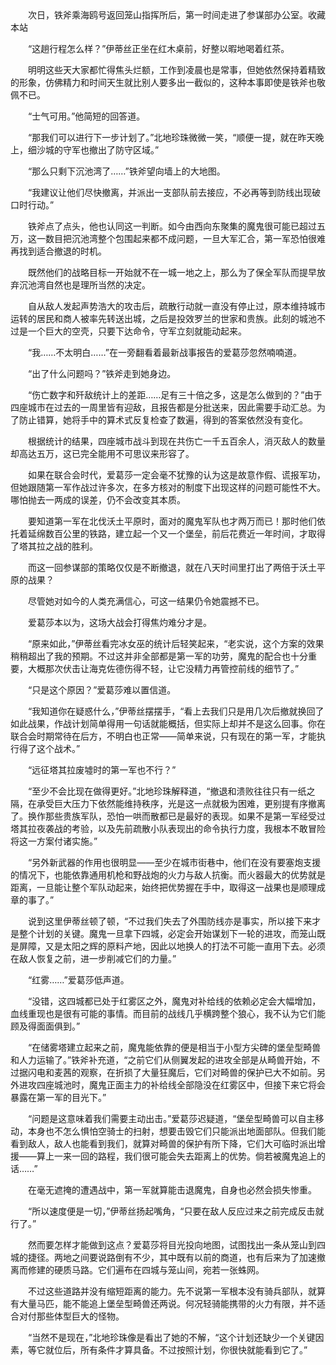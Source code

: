 　　

　　次日，铁斧乘海鸥号返回笼山指挥所后，第一时间走进了参谋部办公室。收藏本站

　　“这趟行程怎么样？”伊蒂丝正坐在红木桌前，好整以暇地喝着红茶。

　　明明这些天大家都忙得焦头烂额，工作到凌晨也是常事，但她依然保持着精致的形象，仿佛精力和时间天生就比别人要多出一截似的，这种本事即使是铁斧也敬佩不已。

　　“士气可用。”他简短的回答道。

　　“那我们可以进行下一步计划了。”北地珍珠微微一笑，“顺便一提，就在昨天晚上，细沙城的守军也撤出了防守区域。”

　　“那么只剩下沉池湾了……”铁斧望向墙上的大地图。

　　“我建议让他们尽快撤离，并派出一支部队前去接应，不必再等到防线出现破口时行动。”

　　铁斧点了点头，他也认同这一判断。如今由西向东聚集的魔鬼很可能已超过五万，这一数目把沉池湾整个包围起来都不成问题，一旦大军汇合，第一军恐怕很难再找到适合撤退的时机。

　　既然他们的战略目标一开始就不在一城一地之上，那么为了保全军队而提早放弃沉池湾自然也是理所当然的决定。

　　自从敌人发起声势浩大的攻击后，疏散行动就一直没有停止过，原本维持城市运转的居民和商人被率先转送出城，之后是投效罗兰的世家和贵族。此刻的城池不过是一个巨大的空壳，只要下达命令，守军立刻就能动起来。

　　“我……不太明白……”在一旁翻看着最新战事报告的爱葛莎忽然喃喃道。

　　“出了什么问题吗？”铁斧走到她身边。

　　“伤亡数字和歼敌统计上的差距……足有三十倍之多，这是怎么做到的？”由于四座城市在过去的一周里皆有迎敌，且报告都是分批送来，因此需要手动汇总。为了防止错算，她将手中的算术式反复检查了数遍，得到的答案依然没有变化。

　　根据统计的结果，四座城市战斗到现在共伤亡一千五百余人，消灭敌人的数量却高达五万，这已完全能用不可思议来形容了。

　　如果在联合会时代，爱葛莎一定会毫不犹豫的认为这是故意作假、谎报军功，但她跟随第一军作战过许多次，在多方核对的制度下出现这样的问题可能性不大。哪怕抛去一两成的误差，仍不会改变其本质。

　　要知道第一军在北伐沃土平原时，面对的魔鬼军队也才两万而已！那时他们依托着延绵数百公里的铁路，建立起一个又一个堡垒，前后花费近一年时间，才取得了塔其拉之战的胜利。

　　而这一回参谋部的策略仅仅是不断撤退，就在八天时间里打出了两倍于沃土平原的战果？

　　尽管她对如今的人类充满信心，可这一结果仍令她震撼不已。

　　爱葛莎本以为，这场大战会打得焦灼难分才是。

　　“原来如此，”伊蒂丝看完冰女巫的统计后轻笑起来，“老实说，这个方案的效果稍稍超出了我的预期。不过这并非全部都是第一军的功劳，魔鬼的配合也十分重要，大概那次伏击让海克佐德伤得不轻，让它没精力再管控前线的细节了。”

　　“只是这个原因？”爱葛莎难以置信道。

　　“我知道你在疑惑什么，”伊蒂丝摆摆手，“看上去我们只是用几次后撤就换回了如此战果，作战计划简单得用一句话就能概括，但实际上却并不是这么回事。你在联合会时期常待在后方，不明白也正常——简单来说，只有现在的第一军，才能执行得了这个战术。”

　　“远征塔其拉废墟时的第一军也不行？”

　　“至少不会比现在做得更好。”北地珍珠解释道，“撤退和溃败往往只有一纸之隔，在承受巨大压力下依然能维持秩序，光是这一点就极为困难，更别提有序撤离了。换作那些贵族军队，恐怕一哄而散都已是最好的表现。如果不是第一军经受过塔其拉夜袭战的考验，以及先前疏散小队表现出的命令执行力度，我根本不敢冒险将这一方案付诸实施。”

　　“另外新武器的作用也很明显——至少在城市街巷中，他们在没有要塞炮支援的情况下，也能依靠通用机枪和野战炮的火力与敌人抗衡。而火器最大的优势就是距离，一旦能让整个军队动起来，始终把优势握在手中，取得这一战果也是顺理成章的事了。”

　　说到这里伊蒂丝顿了顿，“不过我们失去了外围防线亦是事实，所以接下来才是整个计划的关键。魔鬼一旦拿下四城，必定会开始谋划下一轮的进攻，而笼山既是屏障，又是太阳之辉的原料产地，因此以地换人的打法不可能一直用下去。必须在敌人恢复之前，进一步削减它们的力量。”

　　“红雾……”爱葛莎低声道。

　　“没错，这四城都已处于红雾区之外，魔鬼对补给线的依赖必定会大幅增加，血线重现也是很有可能的事情。而目前的战线几乎横跨整个狼心，我不认为它们能顾及得面面俱到。”

　　“在储雾塔建立起来之前，魔鬼能依靠的便是相当于小型方尖碑的堡垒型畸兽和人力运输了。”铁斧补充道，“之前它们从侧翼发起的进攻全部是从畸兽开始，不过据闪电和麦茜的观察，在折损了大量狂魔后，它们对畸兽的保护已大不如前。另外进攻四座城池时，魔鬼正面主力的补给线全部隐没在红雾区中，但接下来它将会暴露在第一军的目光下。”

　　“问题是这意味着我们需要主动出击。”爱葛莎迟疑道，“堡垒型畸兽可以自主移动，本身也不怎么惧怕空骑士的扫射，想要击毁它们只能派出地面部队。但我们能看到敌人，敌人也能看到我们，就算对畸兽的保护有所下降，它们大可临时派出增援——算上一来一回的路程，我们很可能会失去距离上的优势。倘若被魔鬼追上的话……”

　　在毫无遮掩的遭遇战中，第一军就算能击退魔鬼，自身也必然会损失惨重。

　　“所以速度便是一切，”伊蒂丝扬起嘴角，“只要在敌人反应过来之前完成反击就行了。”

　　然而要怎样才能做到这点？爱葛莎将目光投向地图，试图找出一条从笼山到四城的捷径。两地之间要说路倒有不少，其中既有以前的商道，也有后来为了加速撤离而修建的硬质马路。它们遍布在四城与笼山间，宛若一张蛛网。

　　不过这些道路并没有缩短距离的能力。先不说第一军根本没有骑兵部队，就算有大量马匹，能不能追上堡垒型畸兽还两说。何况轻骑能携带的火力有限，并不适合对付那些体型巨大的怪物。

　　“当然不是现在，”北地珍珠像是看出了她的不解，“这个计划还缺少一个关键因素，等它就位后，所有条件才算具备。不过按照计划，你很快就能看到它了。”
